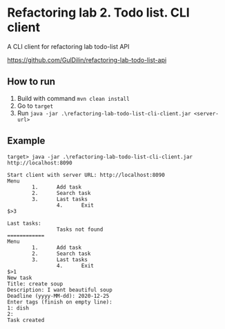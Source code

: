 # Refactoring lab 2. Todo list. CLI client

A CLI client for refactoring lab todo-list API 

https://github.com/GulDilin/refactoring-lab-todo-list-api

## How to run
1. Build with command `mvn clean install`
2. Go to `target`
3. Run `java -jar .\refactoring-lab-todo-list-cli-client.jar <server-url>`

## Example
```shell
target> java -jar .\refactoring-lab-todo-list-cli-client.jar http://localhost:8090

Start client with server URL: http://localhost:8090
Menu
        1.      Add task
        2.      Search task
        3.      Last tasks
                4.      Exit
$>3

Last tasks:
                Tasks not found
============
Menu
        1.      Add task
        2.      Search task
        3.      Last tasks
                4.      Exit
$>1
New task
Title: create soup
Description: I want beautiful soup
Deadline (yyyy-MM-dd): 2020-12-25
Enter tags (finish on empty line):
1: dish
2:
Task created
```
